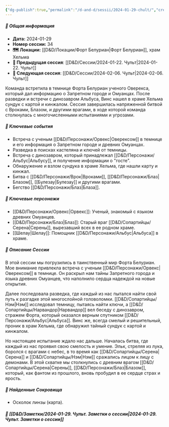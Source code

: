 ```yaml
---
{"dg-publish":true,"permalink":"/d-and-d/sessii/2024-01-29-chult/","created":"2024-01-29T21:09:33.603+04:00","updated":"2024-02-06T01:09:43.776+04:00"}
---
```



##### 📅 Общая информация

- **Дата:** 2024-01-29
- **Номер cессии:** 34
- **🗺️ Локации:** [[D&D/Локации/Форт Белуриан\|Форт Белуриан]], храм Хельма
- **🔗 Предыдущая сессия**: [[D&D/Сессии/2024-01-22. Чульт\|2024-01-22. Чульт]]
- **🔗 Следующая сессия**: [[D&D/Сессии/2024-02-06. Чульт\|2024-02-06. Чульт]]

Команда встретила в темнице Форта Белуриан ученого Оверекса, который дал информацию о Запретном городе и Омуанцах. После разведки и встречи с динозавром Альбуса, Винс нашел в храме Хельма сундук с картой и кинжалом. Сессия завершилась напряженной битвой с Вроками, Блазом, и другими врагами, в ходе которой команда столкнулась с многочисленными испытаниями и угрозами.
##### 🔑 **Ключевые события** 
- Встреча с ученым [[D&D/Персонажи/Орвекс\|Оверексом]] в темнице и его информация о Запретном городе и древних Омуанцах.
- Разведка в поисках кастеляна и ключей от темницы.
- Встреча с динозавром, который принадлежал [[D&D/Персонажи/Альбус\|Альбусу]], и получение информации о "госте".
- Обнаружение и взлом сундука в храме Хельма, где нашли карту и кинжал.
- Битва с [[D&D/Персонажи/Врок\|Вроками]], [[D&D/Персонажи/Блаз\|Блазом]], [[Булезау\|Булезау]] и другими врагами.
- Бегство [[D&D/Персонажи/Блаз\|Блаза]].
##### 🧍 **Ключевые персонажи** 
- [[D&D/Персонажи/Орвекс\|Орвекс]]: Ученый, знакомый с языком древних Омуанцев.
- [[D&D/Персонажи/Блаз\|Блаз]]: Старый враг [[D&D/Сопартийцы/Серена\|Серены]], вырезавший всех в ее родном храме.
- [[Шелау\|Шелау]]: Помощник [[D&D/Персонажи/Альбус\|Альбуса]] в храме.
##### 📖 **Описание Сессии** 
В этой сессии мы погрузились в таинственный мир Форта Белуриан. Мое внимание привлекла встреча с ученым [[D&D/Персонажи/Орвекс\|Оверексом]] в темнице. Он раскрыл нам тайны Запретного города и языка древних Омуанцев, что наполнило сердца надеждой на новые открытия.

Далее последовала разведка, где каждый из нас пытался найти свой путь к разгадке этой многослойной головоломки. [[D&D/Сопартийцы/Нэм\|Нэм]] исследовал темницу, пытаясь найти ключи, а [[D&D/Сопартийцы/Нарвандор\|Нарвандор]] вел беседу с динозавром, стражем Форта, который оказался верным спутником [[D&D/Персонажи/Альбус\|Альбуса]]. Винс же, всегда смелый и решительный, проник в храм Хельма, где обнаружил тайный сундук с картой и кинжалом.

Но настоящее испытание ждало нас дальше. Началась битва, где каждый из нас проявил свою смелость и умение. Эльк, стреляя из лука, боролся с врагами с небес, в то время как [[D&D/Сопартийцы/Серена\|Серена]] и [[D&D/Сопартийцы/Нэм\|Нэм]] сражались лицом к лицу с демонами. В этой схватке мы столкнулись с древним врагом [[D&D/Сопартийцы/Серена\|Серены]], [[D&D/Персонажи/Блаз\|Блазом]], который, как фантом из прошлого, вновь пробудил в ее сердце страх и ярость.
##### 💎 **Найденные Сокровища** 
- Осколок линзы (карта).
##### 📝 **[[D&D/Заметки/2024-01-29. Чульт. Заметки о сессии\|2024-01-29. Чульт. Заметки о сессии]]**

